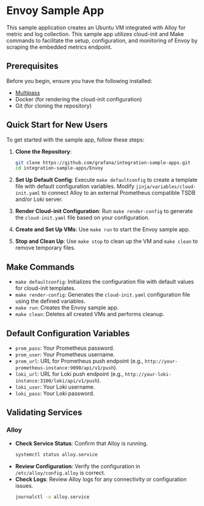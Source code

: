 # Envoy Sample App

This sample application creates an Ubuntu VM integrated with Alloy for metric and log collection. This sample app utilizes cloud-init and Make commands to facilitate the setup, configuration, and monitoring of Envoy by scraping the embedded metrics endpoint.

## Prerequisites

Before you begin, ensure you have the following installed:

- [Multipass](https://multipass.run/)
- Docker (for rendering the cloud-init configuration)
- Git (for cloning the repository)

## Quick Start for New Users

To get started with the sample app, follow these steps:

1. **Clone the Repository**: 
   ```sh
   git clone https://github.com/grafana/integration-sample-apps.git
   cd integration-sample-apps/Envoy
   ```

2. **Set Up Default Config**: 
   Execute `make defaultconfig` to create a template file with default configuration variables. Modify `jinja/variables/cloud-init.yaml` to connect Alloy to an external Prometheus compatible TSDB and/or Loki server.

3. **Render Cloud-init Configuration**: 
   Run `make render-config` to generate the `cloud-init.yaml` file based on your configuration.

4. **Create and Set Up VMs**: 
   Use `make run` to start the Envoy sample app.

6. **Stop and Clean Up**: 
   Use `make stop` to clean up the VM and `make clean` to remove temporary files.

## Make Commands

- `make defaultconfig`: Initializes the configuration file with default values for cloud-init templates.
- `make render-config`: Generates the `cloud-init.yaml` configuration file using the defined variables.
- `make run`: Creates the Envoy sample app.
- `make clean`: Deletes all created VMs and performs cleanup.

## Default Configuration Variables

- `prom_pass`: Your Prometheus password.
- `prom_user`: Your Prometheus username.
- `prom_url`: URL for Prometheus push endpoint (e.g., `http://your-prometheus-instance:9090/api/v1/push`).
- `loki_url`: URL for Loki push endpoint (e.g., `http://your-loki-instance:3100/loki/api/v1/push`).
- `loki_user`: Your Loki username.
- `loki_pass`: Your Loki password.

## Validating Services

### Alloy
- **Check Service Status**: Confirm that Alloy is running.
  ```bash
  systemctl status alloy.service
  ```
- **Review Configuration**: Verify the configuration in `/etc/alloy/config.alloy` is correct.
- **Check Logs**: Review Alloy logs for any connectivity or configuration issues.
  ```bash
  journalctl -u alloy.service
  ```
